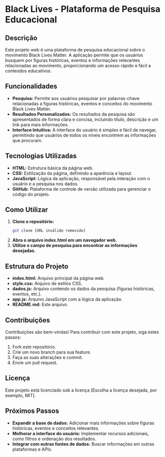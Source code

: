 # Black Lives - Plataforma de Pesquisa Educacional

## Descrição

Este projeto web é uma plataforma de pesquisa educacional sobre o movimento Black Lives Matter. A aplicação permite que os usuários busquem por figuras históricas, eventos e informações relevantes relacionadas ao movimento, proporcionando um acesso rápido e fácil a conteúdos educativos.

## Funcionalidades

* **Pesquisa:** Permite aos usuários pesquisar por palavras-chave relacionadas a figuras históricas, eventos e conceitos do movimento Black Lives Matter.
* **Resultados Personalizados:** Os resultados da pesquisa são apresentados de forma clara e concisa, incluindo título, descrição e um link para mais informações.
* **Interface Intuitiva:** A interface do usuário é simples e fácil de navegar, permitindo que usuários de todos os níveis encontrem as informações que procuram.

## Tecnologias Utilizadas

* **HTML:** Estrutura básica da página web.
* **CSS:** Estilização da página, definindo a aparência e layout.
* **JavaScript:** Lógica da aplicação, responsável pela interação com o usuário e a pesquisa nos dados.
* **GitHub:** Plataforma de controle de versão utilizada para gerenciar o código do projeto.

## Como Utilizar

1. **Clone o repositório:**
   ```bash
   git clone [URL inválido removido]
   ```
2. **Abra o arquivo index.html em um navegador web.**
3. **Utilize o campo de pesquisa para encontrar as informações desejadas.**

## Estrutura do Projeto

* **index.html:** Arquivo principal da página web.
* **style.css:** Arquivo de estilos CSS.
* **dados.js:** Arquivo contendo os dados da pesquisa (figuras históricas, eventos, etc.).
* **app.js:** Arquivo JavaScript com a lógica da aplicação.
* **README.md:** Este arquivo.

## Contribuições

Contribuições são bem-vindas! Para contribuir com este projeto, siga estes passos:

1. Fork este repositório.
2. Crie um novo branch para sua feature.
3. Faça as suas alterações e commit.
4. Envie um pull request.

## Licença

Este projeto está licenciado sob a licença [Escolha a licença desejada, por exemplo, MIT].

## Próximos Passos

* **Expandir a base de dados:** Adicionar mais informações sobre figuras históricas, eventos e conceitos relevantes.
* **Melhorar a interface do usuário:** Implementar recursos adicionais, como filtros e ordenação dos resultados.
* **Integrar com outras fontes de dados:** Buscar informações em outras plataformas e APIs.


